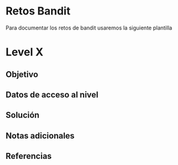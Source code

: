 # Retos Bandit

Para documentar los retos de bandit usaremos la siguiente plantilla

# Level X

## Objetivo

## Datos de acceso al nivel

## Solución

## Notas adicionales

## Referencias